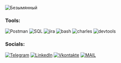 ![Безымянный](https://user-images.githubusercontent.com/116311108/200306142-d779716c-c3bd-4237-a64a-a4ac7bd549ba.png)

### Tools:
![Postman](https://img.shields.io/badge/-Postman-090909?style=for-the-badge&logo=postman&logoColor=FFB841) 
![SQL](https://img.shields.io/badge/-sql-090909?style=for-the-badge&logo=postgresql&logoColor=ffffff) 
![jira](https://img.shields.io/badge/-jira-090909?style=for-the-badge&logo=jirasoftware&logoColor=42aaff) 
![bash](https://img.shields.io/badge/-bash-090909?style=for-the-badge&logo=gnubash&logoColor=808080)
![charles](https://img.shields.io/badge/-charles-090909?style=for-the-badge&logo=charles&logoColor=808080) 
![devtools](https://img.shields.io/badge/-devtools-090909?style=for-the-badge&logo=googlechrome&logoColor=ffffff)

### Socials:
[![Telegram](https://img.shields.io/badge/-Telegram-090909?style=for-the-badge&logo=telegram&logoColor=42aaff)](https://t.me/soulwaxx)
[![LinkedIn](https://img.shields.io/badge/-LinkedIn-090909?style=for-the-badge&logo=linkedin&logoColor=ffffff)](www.linkedin.com/in/daabrosimov)
[![Vkontakte](https://img.shields.io/badge/-Vk-090909?style=for-the-badge&logo=Vk&logoColor=3333ff)](https://vk.com/id104170512)
[![MAIL](https://img.shields.io/badge/-mail-090909?style=for-the-badge&logo=gmail&logoColor=ffffff)](mailto:hetzernfs@yandex.ru)
